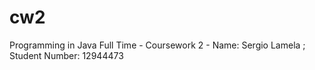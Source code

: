 cw2
===

Programming in Java Full Time - Coursework 2 - Name: Sergio Lamela ; Student Number: 12944473
